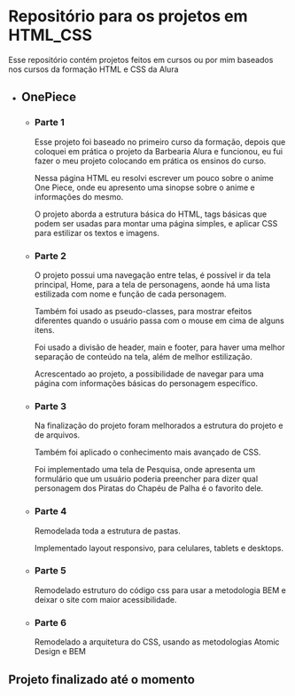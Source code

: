 # Repositório para os projetos em HTML_CSS

Esse repositório contém projetos feitos em cursos ou por mim baseados nos cursos da formação HTML e CSS da Alura

- ## OnePiece
  
    - ### Parte 1
        Esse projeto foi baseado no primeiro curso da formação, depois que coloquei em prática o projeto da Barbearia Alura e funcionou, eu fui fazer o meu projeto colocando em prática os ensinos do curso.
        
        Nessa página HTML eu resolvi escrever um pouco sobre o anime One Piece, onde eu apresento uma sinopse sobre o anime e informações do mesmo.
    
        O projeto aborda a estrutura básica do HTML, tags básicas que podem ser usadas para montar uma página simples, e aplicar CSS para estilizar os textos e imagens.
  
    - ### Parte 2
        O projeto possui uma navegação entre telas, é possível ir da tela principal, Home, para a tela de personagens, aonde há uma lista estilizada com nome e função de cada personagem. 
    
        Também foi usado as pseudo-classes, para mostrar efeitos diferentes quando o usuário passa com o mouse em cima de alguns itens.
    
        Foi usado a divisão de header, main e footer, para haver uma melhor separação de conteúdo na tela, além de melhor estilização.
    
        Acrescentado ao projeto, a possibilidade de navegar para uma página com informações básicas do personagem específico.
      
    - ### Parte 3
        Na finalização do projeto foram melhorados a estrutura do projeto e de arquivos. 
        
        Também foi aplicado o conhecimento mais avançado de CSS.
        
        Foi implementado uma tela de Pesquisa, onde apresenta um formulário que um usuário poderia preencher para dizer qual personagem dos Piratas do Chapéu de Palha é o favorito dele.
      
    - ### Parte 4
        Remodelada toda a estrutura de pastas.
        
        Implementado layout responsivo, para celulares, tablets e desktops.
  
    - ### Parte 5
        Remodelado estruturo do código css para usar a metodologia BEM e deixar o site com maior acessibilidade.

    - ### Parte 6
        Remodelado a arquitetura do CSS, usando as metodologias Atomic Design e BEM
  
## **Projeto finalizado até o momento**
